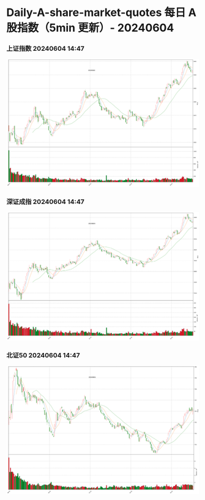 
# Daily-A-share-market-quotes 每日 A 股指数（5min 更新）- 20240604

### 上证指数 20240604 14:47
![](./fig/2024/6/20240604-sh000001.png)

### 深证成指 20240604 14:47
![](./fig/2024/6/20240604-sz399001.png)

### 北证50 20240604 14:47
![](./fig/2024/6/20240604-bj899050.png)
